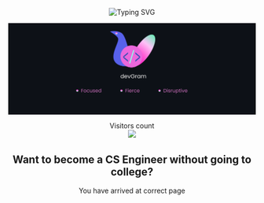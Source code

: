 <p align="center">
<img src="https://readme-typing-svg.herokuapp.com?font=Calligraffitti&size=35&pause=2000&color=F73867&multiline=true&width=435&height=65&lines=Welcome+to+my+Github+Profile" alt="Typing SVG" />
</p>

<p align="center"><img align="center" src="../assets/Admin-svg.svg" alt="Hitesh" /></p>

<p align="center">
  Visitors count<br>
  <img src="https://profile-counter.glitch.me/devGram-org/count.svg" />
</p>

<p align="center">
    <h2 align="center">Want to become a CS Engineer without going to college?</h2>
    <p align="center">You have arrived at correct page</p>
</p>
